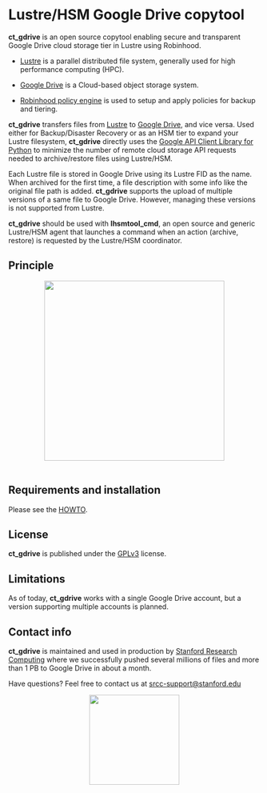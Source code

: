 # Lustre/HSM Google Drive copytool

**ct_gdrive** is an open source copytool enabling secure and transparent
Google Drive cloud storage tier in Lustre using Robinhood.

* [Lustre](http://lustre.org/) is a parallel distributed file system, generally used for high performance computing (HPC).

* [Google Drive](https://www.google.com/drive/) is a Cloud-based object storage system.

* [Robinhood policy engine](https://github.com/cea-hpc/robinhood/wiki/robinhood_v3_admin_doc) is used to setup and apply policies for backup and tiering.

**ct_gdrive** transfers files from [Lustre](http://lustre.org/) to
[Google Drive](https://www.google.com/drive/), and vice versa.
Used either for Backup/Disaster Recovery or as an HSM tier to expand your Lustre
filesystem, **ct_gdrive** directly uses the
[Google API Client Library for Python](https://developers.google.com/api-client-library/python/start/installation#installing-the-client-library) to minimize the number of remote cloud storage API requests
needed to archive/restore files using Lustre/HSM.

Each Lustre file is stored in Google Drive using its Lustre FID as the name.
When archived for the first time, a file description with some info like the
original file path is added.
**ct_gdrive** supports the upload of multiple versions of a same file to
Google Drive. However, managing these versions is not supported from Lustre.

**ct_gdrive** should be used with **lhsmtool_cmd**, an open source and generic
Lustre/HSM agent that launches a command when an action (archive, restore) is
requested by the Lustre/HSM coordinator.

## Principle

<div align="center">
  <img src="ct_gdrive.png" width="360px"><br><br>
</div>

## Requirements and installation

Please see the [HOWTO](HOWTO.md).

## License

**ct_gdrive** is published under the [GPLv3](http://www.gnu.org/licenses/gpl-3.0.en.html) license.

## Limitations

As of today, **ct_gdrive** works with a single Google Drive account, but a version
supporting multiple accounts is planned.

## Contact info

**ct_gdrive** is maintained and used in production by [Stanford Research Computing](https://srcc.stanford.edu/) where we
successfully pushed several millions of files and more than 1 PB to Google Drive in about a month.

Have questions? Feel free to contact us at srcc-support@stanford.edu

<div align="center">
  <a href="http://www.stanford.edu" ><img src="SUSigSeal.png" width="180px"></a><br><br>
</div>
